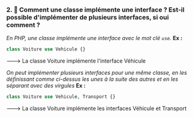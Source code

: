 ### 2. 🐘 Comment une classe implémente une interface ? Est-il possible d'implémenter de plusieurs interfaces, si oui comment ?

*En PHP, une classe implémente une interface avec le mot clé `use`.*
**Ex :** 
```php
class Voiture use Vehicule {}   
``` 
---> La classe Voiture implémente l'interface Véhicule

*On peut implémenter plusieurs interfaces pour une même classe, en les définissant comme ci-dessus les unes à la suite des autres et en les séparant avec des virgules*
**Ex :** 
```php
class Voiture use Vehicule, Transport {}   
``` 
---> La classe Voiture implémente les interfaces Véhicule et Transport